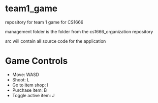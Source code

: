 # team1_game
repository for team 1 game for CS1666

management folder is the folder from the cs1666_organization repository

src will contain all source code for the application


# Game Controls
- Move: WASD
- Shoot: L
- Go to item shop: I
- Purchase item: B
- Toggle active item: J
